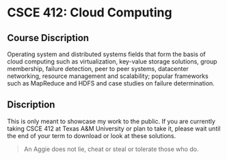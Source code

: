 # CSCE 412: Cloud Computing
## Course Discription
Operating system and distributed systems fields that form the basis of cloud computing such as virtualization, key-value storage solutions, group membership, failure detection, peer to peer systems, datacenter networking, resource management and scalability; popular frameworks such as MapReduce and HDFS and case studies on failure determination.

## Discription
This is only meant to showcase my work to the public. If you are currently taking CSCE 412 at Texas A&M University or plan to take it, please wait until the end of your term to download or look at these solutions.
> An Aggie does not lie, cheat or steal or tolerate those who do.

